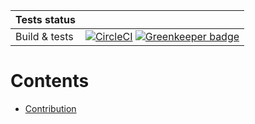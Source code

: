 | Tests status   |            |
|:---------------|:-------------:|
|Build & tests   |[![CircleCI](https://circleci.com/gh/w12-platform/W12-Product-Blockchain-Protocol.svg?style=svg)](https://circleci.com/gh/w12-platform/W12-Product-Blockchain-Protocol) [![Greenkeeper badge](https://badges.greenkeeper.io/w12-platform/W12-Product-Blockchain-Protocol.svg)](https://greenkeeper.io/) |



# Contents

 * [Contribution](./docs/contribution.md)
